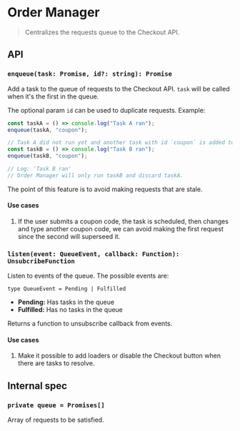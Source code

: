 # Order Manager

> Centralizes the requests queue to the Checkout API.

## API

### `enqueue(task: Promise, id?: string): Promise`

Add a task to the queue of requests to the Checkout API. `task` will be called when it's the first in the queue.

The optional param `id` can be used to duplicate requests. Example:

```ts
const taskA = () => console.log("Task A ran");
enqueue(taskA, "coupon");

// Task A did not run yet and another task with id `coupon` is added to the queue
const taskB = () => console.log("Task B ran");
enqueue(taskB, "coupon");

// Log: 'Task B ran'
// Order Manager will only run taskB and discard taskA.
```

The point of this feature is to avoid making requests that are stale.

#### Use cases

1. If the user submits a coupon code, the task is scheduled, then changes and type another coupon code, we can avoid making the first request since the second will superseed it.

### `listen(event: QueueEvent, callback: Function): UnsubcribeFunction`

Listen to events of the queue. The possible events are:

`type QueueEvent = Pending | Fulfilled`

- **Pending:** Has tasks in the queue
- **Fulfilled:** Has no tasks in the queue

Returns a function to unsubscribe callback from events.

#### Use cases

1. Make it possible to add loaders or disable the Checkout button when there are tasks to resolve.

## Internal spec

### `private queue = Promises[]`

Array of requests to be satisfied.
